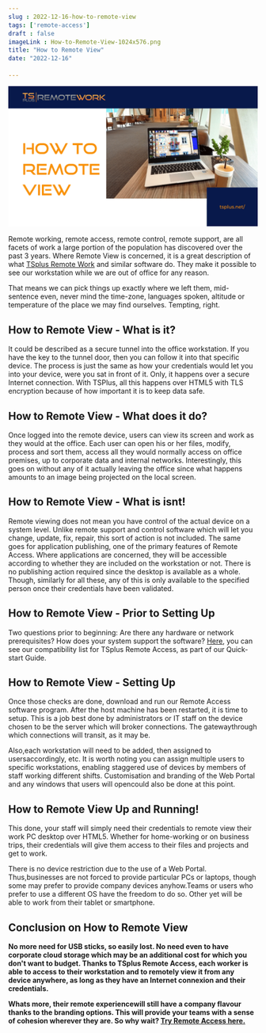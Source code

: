 ```yaml
---
slug : 2022-12-16-how-to-remote-view
tags: ['remote-access']
draft : false 
imageLink : How-to-Remote-View-1024x576.png
title: "How to Remote View"
date: "2022-12-16"

---
```


[![Article title, TSplus logo and link, illustrated by a picture of a laptop on a desk in a large room.](./images/How-to-Remote-View-1024x576.png)](https://tsplus.net/remote-work/)

Remote working, remote access, remote control, remote support, are all facets of work a large portion of the population has discovered over the past 3 years. Where Remote View is concerned, it is a great description of what [TSplus Remote Work](https://tsplus.net/remote-work/) and similar software do. They make it possible to see our workstation while we are out of office for any reason.

That means we can pick things up exactly where we left them, mid-sentence even, never mind the time-zone, languages spoken, altitude or temperature of the place we may find ourselves. Tempting, right.

## How to Remote View - What is it?

It could be described as a secure tunnel into the office workstation. If you have the key to the tunnel door, then you can follow it into that specific device. The process is just the same as how your credentials would let you into your device, were you sat in front of it. Only, it happens over a secure Internet connection. With TSPlus, all this happens over HTML5 with TLS encryption because of how important it is to keep data safe.

## How to Remote View - What does it do?

Once logged into the remote device, users can view its screen and work as they would at the office. Each user can open his or her files, modify, process and sort them, access all they would normally access on office premises, up to corporate data and internal networks. Interestingly, this goes on without any of it actually leaving the office since what happens amounts to an image being projected on the local screen.

## How to Remote View - What is isnt!

Remote viewing does not mean you have control of the actual device on a system level. Unlike remote support and control software which will let you change, update, fix, repair, this sort of action is not included. The same goes for application publishing, one of the primary features of Remote Access. Where applications are concerned, they will be accessible according to whether they are included on the workstation or not. There is no publishing action required since the desktop is available as a whole. Though, similarly for all these, any of this is only available to the specified person once their credentials have been validated.

## How to Remote View - Prior to Setting Up

Two questions prior to beginning: Are there any hardware or network prerequisites? How does your system support the software? [Here](https://tsplus.net/remote-access/installation/), you can see our compatibility list for TSplus Remote Access, as part of our Quick-start Guide.

## How to Remote View - Setting Up

Once those checks are done, download and run our Remote Access software program. After the host machine has been restarted, it is time to setup. This is a job best done by administrators or IT staff on the device chosen to be the server which will broker connections. The gatewaythrough which connections will transit, as it may be.

Also,each workstation will need to be added, then assigned to usersaccordingly, etc. It is worth noting you can assign multiple users to specific workstations, enabling staggered use of devices by members of staff working different shifts. Customisation and branding of the Web Portal and any windows that users will opencould also be done at this point.

## How to Remote View  Up and Running!

This done, your staff will simply need their credentials to remote view their work PC desktop over HTML5. Whether for home-working or on business trips, their credentials will give them access to their files and projects and get to work.

There is no device restriction due to the use of a Web Portal. Thus,businesses are not forced to provide particular PCs or laptops, though some may prefer to provide company devices anyhow.Teams or users who prefer to use a different OS have the freedom to do so. Other yet will be able to work from their tablet or smartphone.

## Conclusion on How to Remote View

**No more need for USB sticks, so easily lost. No need even to have corporate cloud storage which may be an additional cost for which you don't want to budget. Thanks to TSplus Remote Access, each worker is able to access to their workstation and to remotely view it from any device anywhere, as long as they have an Internet connexion and their credentials.**

**Whats more, their remote experiencewill still have a company flavour thanks to the branding options. This will provide your teams with a sense of cohesion wherever they are. So why wait? [Try Remote Access here.](https://tsplus.net/remote-access/)**
